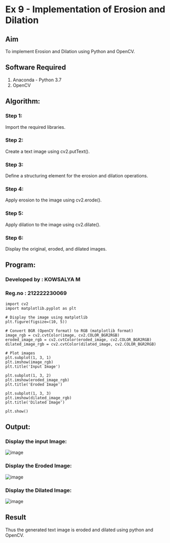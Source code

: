 #  Ex 9 - Implementation of Erosion and Dilation
## Aim
To implement Erosion and Dilation using Python and OpenCV.
## Software Required
1. Anaconda - Python 3.7
2. OpenCV
## Algorithm:
### Step 1:
Import the required libraries.
### Step 2: 
Create a text image using cv2.putText().
### Step 3: 
Define a structuring element for the erosion and dilation operations.
### Step 4: 
Apply erosion to the image using cv2.erode().
### Step 5: 
Apply dilation to the image using cv2.dilate().
### Step 6: 
Display the original, eroded, and dilated images.
 
## Program:
### Developed by : KOWSALYA M
### Reg.no : 212222230069
```
import cv2
import matplotlib.pyplot as plt

# Display the image using matplotlib
plt.figure(figsize=(10, 5))

# Convert BGR (OpenCV format) to RGB (matplotlib format)
image_rgb = cv2.cvtColor(image, cv2.COLOR_BGR2RGB)
eroded_image_rgb = cv2.cvtColor(eroded_image, cv2.COLOR_BGR2RGB)
dilated_image_rgb = cv2.cvtColor(dilated_image, cv2.COLOR_BGR2RGB)

# Plot images
plt.subplot(1, 3, 1)
plt.imshow(image_rgb)
plt.title('Input Image')

plt.subplot(1, 3, 2)
plt.imshow(eroded_image_rgb)
plt.title('Eroded Image')

plt.subplot(1, 3, 3)
plt.imshow(dilated_image_rgb)
plt.title('Dilated Image')

plt.show()

```
## Output:

### Display the input Image:


![image](https://github.com/user-attachments/assets/6241ddcd-11f4-4c10-99e4-092ad4abb3f7)

### Display the Eroded Image:


![image](https://github.com/user-attachments/assets/782fd875-2855-4215-b43e-5fc8887e075b)


### Display the Dilated Image:


![image](https://github.com/user-attachments/assets/129a2d1d-4475-4baf-8e72-5986dd0671d0)


## Result
Thus the generated text image is eroded and dilated using python and OpenCV.
